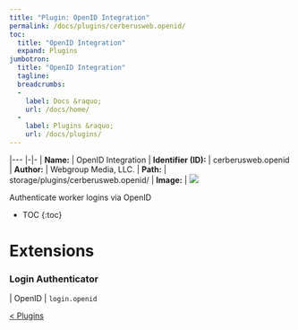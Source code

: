 ```yaml
---
title: "Plugin: OpenID Integration"
permalink: /docs/plugins/cerberusweb.openid/
toc:
  title: "OpenID Integration"
  expand: Plugins
jumbotron:
  title: "OpenID Integration"
  tagline: 
  breadcrumbs:
  -
    label: Docs &raquo;
    url: /docs/home/
  -
    label: Plugins &raquo;
    url: /docs/plugins/
---
```


|---
|-|-
| **Name:** | OpenID Integration
| **Identifier (ID):** | cerberusweb.openid
| **Author:** | Webgroup Media, LLC.
| **Path:** | storage/plugins/cerberusweb.openid/
| **Image:** | <img src="/assets/images/plugins/cerberusweb.openid.png" class="screenshot">

Authenticate worker logins via OpenID

* TOC
{:toc}

# Extensions

### Login Authenticator

| OpenID | `login.openid`


<div class="section-nav">
	<div class="left">
		<a href="/docs/plugins/#plugins" class="prev">&lt; Plugins</a>
	</div>
	<div class="right align-right">
	</div>
</div>
<div class="clear"></div>